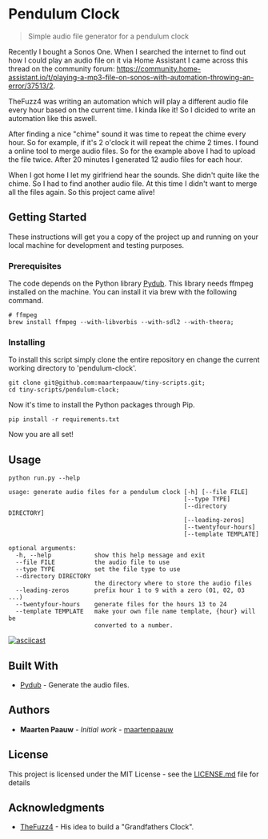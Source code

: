 # Pendulum Clock

> Simple audio file generator for a pendulum clock

Recently I bought a Sonos One. When I searched the internet to find out how I could play an audio file on it via Home Assistant I came across this thread on the community forum: https://community.home-assistant.io/t/playing-a-mp3-file-on-sonos-with-automation-throwing-an-error/37513/2.

TheFuzz4 was writing an automation which will play a different audio file every hour based on the current time. I kinda like it! So I dicided to write an automation like this aswell.

After finding a nice "chime" sound it was time to repeat the chime every hour. So for example, if it's 2 o'clock it will repeat the chime 2 times. I found a online tool to merge audio files. So for the example above I had to upload the file twice. After 20 minutes I generated 12 audio files for each hour.

When I got home I let my girlfriend hear the sounds. She didn't quite like the chime. So I had to find another audio file. At this time I didn't want to merge all the files again. So this project came alive! 

## Getting Started

These instructions will get you a copy of the project up and running on your local machine for development and testing purposes.

### Prerequisites

The code depends on the Python library [Pydub](http://pydub.com/). This library needs ffmpeg installed on the machine. You can install it via brew with the following command.

```shell
# ffmpeg
brew install ffmpeg --with-libvorbis --with-sdl2 --with-theora;
```

### Installing

To install this script simply clone the entire repository en change the current working directory to 'pendulum-clock'.

```shell
git clone git@github.com:maartenpaauw/tiny-scripts.git;
cd tiny-scripts/pendulum-clock;
```

Now it's time to install the Python packages through Pip.

```shell
pip install -r requirements.txt
```
Now you are all set!

## Usage

```shell
python run.py --help

usage: generate audio files for a pendulum clock [-h] [--file FILE]
                                                 [--type TYPE]
                                                 [--directory DIRECTORY]
                                                 [--leading-zeros]
                                                 [--twentyfour-hours]
                                                 [--template TEMPLATE]

optional arguments:
  -h, --help            show this help message and exit
  --file FILE           the audio file to use
  --type TYPE           set the file type to use
  --directory DIRECTORY
                        the directory where to store the audio files
  --leading-zeros       prefix hour 1 to 9 with a zero (01, 02, 03 ...)
  --twentyfour-hours    generate files for the hours 13 to 24
  --template TEMPLATE   make your own file name template, {hour} will be
                        converted to a number.
```

[![asciicast](https://asciinema.org/a/FXRuUbcL3HJMu8IiDk8ugSIYp.png)](https://asciinema.org/a/FXRuUbcL3HJMu8IiDk8ugSIYp)

## Built With

- [Pydub](https://github.com/jiaaro/pydub#installation) - Generate the audio files.

## Authors

- **Maarten Paauw** - *Initial work* - [maartenpaauw](https://github.com/maartenpaauw)

## License

This project is licensed under the MIT License - see the [LICENSE.md](../LICENSE.md) file for details

## Acknowledgments

- [TheFuzz4](https://community.home-assistant.io/u/TheFuzz4) - His idea to build a "Grandfathers Clock".
